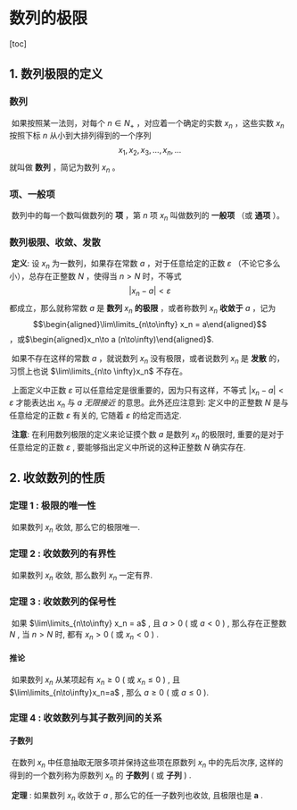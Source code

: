 # 数列的极限

[toc]



## 1. 数列极限的定义

### 数列

​	如果按照某一法则，对每个 $n \in N_+$ ，对应着一个确定的实数 $x_n$ ，这些实数 $x_n$ 按照下标 $n$ 从小到大排列得到的一个序列 $$x_1, x_2, x_3,...,x_n,...$$ 就叫做  **数列** ，简记为数列 ${x_n}$ 。

### 项、一般项

​	数列中的每一个数叫做数列的 **项** ，第 $n$ 项 $x_n$ 叫做数列的 **一般项** （或 **通项** ）。

### 数列极限、收敛、发散

​	**定义**: 设 ${x_n}$ 为一数列，如果存在常数 $a$ ，对于任意给定的正数 $\varepsilon$ （不论它多么小），总存在正整数 $N$ ，使得当 $n>N$ 时，不等式 $$|x_n - a|<\varepsilon$$ 都成立，那么就称常数 $a$ 是 **数列** $x_n$ **的极限** ，或者称数列 ${x_n}$ **收敛于**  $a$ ，记为 $$\begin{aligned}\lim\limits_{n\to\infty} x_n = a\end{aligned}$$ ，或$\begin{aligned}x_n\to a (n\to\infty)\end{aligned}$. 

​	如果不存在这样的常数 $a$ ，就说数列 ${x_n}$ 没有极限，或者说数列 ${x_n}$ 是 **发散** 的，习惯上也说 $\lim\limits_{n\to \infty}x_n$ 不存在。

​	上面定义中正数 $\varepsilon$ 可以任意给定是很重要的，因为只有这样，不等式 $|x_n-a|<\varepsilon$ 才能表达出 $x_n$ 与 $a$ *无限接近* 的意思。此外还应注意到: 定义中的正整数 $N$ 是与任意给定的正数 $\varepsilon$ 有关的, 它随着 $\varepsilon$ 的给定而选定. 

​	 **注意**: 在利用数列极限的定义来论证摸个数 $a$ 是数列 ${x_n}$ 的极限时, 重要的是对于任意给定的正数 $\varepsilon$ , 要能够指出定义中所说的这种正整数 $N$ 确实存在. 



## 2. 收敛数列的性质

### 定理 1 : 极限的唯一性

​	如果数列 ${x_n}$ 收敛, 那么它的极限唯一. 

### 定理 2 : 收敛数列的有界性

​	如果数列 ${x_n}$ 收敛, 那么数列 ${x_n}$ 一定有界. 

### 定理 3 : 收敛数列的保号性

​	如果 $\lim\limits_{n\to\infty} x_n = a$ , 且 $a>0$ ( 或 $a<0$ ) , 那么存在正整数 $N$ , 当 $n>N$ 时, 都有 $x_n>0$ ( 或 $x_n<0$  ) .

#### 推论

​	如果数列 ${x_n}$ 从某项起有 $x_n\geq 0$ ( 或 $x_n \leq 0$  ) , 且 $\lim\limits_{n\to\infty}x_n=a$ , 那么 $a\geq0$ ( 或 $a\leq 0$ ). 

### 定理 4 : 收敛数列与其子数列间的关系

#### 子数列

​	在数列 ${x_n}$ 中任意抽取无限多项并保持这些项在原数列 ${x_n}$ 中的先后次序, 这样的得到的一个数列称为原数列 ${x_n}$ 的 **子数列** ( 或 **子列** ) . 

​	**定理** : 如果数列 ${x_n}$ 收敛于 $a$ , 那么它的任一子数列也收敛, 且极限也是 **a** . 

